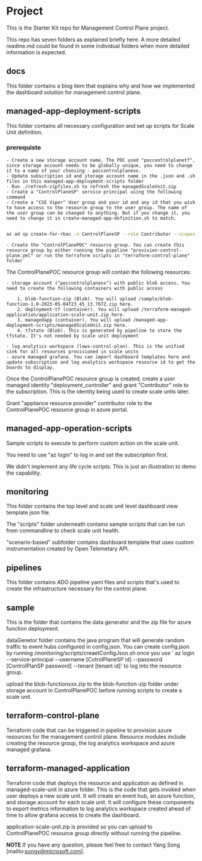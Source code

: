 # Project

This is the Starter Kit repo for Management Control Plane project.

This repo has seven folders as explained briefly here. A more detailed readme.md could be found in some individual folders when more detailed information is expected.

## docs

This folder contains a blog item that explains why and how we implemented the dashboard solution for management control plane. 
## managed-app-deployment-scripts

This folder contains all necessary configuration and set up scripts for Scale Unit definition. 

### prerequiste

    - Create a new storage account name. The POC used "poccontrolplanetf", since storage account needs to be globally unique, you need to change it to a name of your choosing - poccontrolplanexx. 
    - Update subscription id and storage account name in the .json and .sh files in this managed-app-deployment-scripts folder
    - Run ./refresh-zipfiles.sh to refresh the managedScaleUnit.zip
    - Create a "ControlPlaneSP' service principal using the following command
    - Create a "CSE Viper" User group and your id and any id that you wish to have access to the resource group to the user group. The name of the user group can be changed to anything. But if you change it, you need to change it in create-managed-app-definition.sh to match. 
  
```bash

az ad sp create-for-rbac -n ControlPlaneSP --role Contributor --scopes /subscriptions/${yourSubscriptionId}

```
    - Create the "ControlPlanePOC" resource group. You can create this resource group by either running the pipeline "provision-control-plane.yml" or run the terraform scripts in "terraform-control-plane" folder

   The ControlPlanePOC resource group will contain the following resources:

    - storage account ("poccontrolplanexx") with public blob access. You need to create the following containers with public access

        1. blob-function-zip (Blob). You will upload /sample/blob-function-1.0-2023-05-04T23_45_13.767Z.zip here. 
        2. deployment-tf (container). You will upload /terraform-managed-application/application-scale-unit.zip here.
        3. managedapp (container). You will upload /managed-app-deployment-scripts/managedScaleUnit.zip here. 
        4. tfstate (Blob). This is generated by pipeline to store the tfstate. It's not needed by scale unit deployment

    - log analytics workspace (laws-control-plan). This is the unified sink for all resources provisioned in scale units
    - azure managed grafana. You can import dashboard templates here and update subscription and log analytics workspace resource id to get the boards to display. 
  
   Once the ControlPlanePOC resource group is created, create a user managed identity "deployment_controller" and grant "Contributor" role to the subscription. This is the identity being used to create scale units later.

   Grant "appliance resource provider" contributor role to the ControlPlanePOC resource group in azure portal. 

## managed-app-operation-scripts

Sample scripts to execute to perform custom action on the scale unit.

You need to use "az login" to log in and set the subscription first.

We didn't implement any life cycle scripts. This is just an illustration to demo the capability.

## monitoring

This folder contains the top level and scale unit level dashboard view template json file.

The "scripts" folder underneath contains sample scripts that can be run from commandline to check scale unit health.

"scenario-based" subfolder contains dashboard template that uses custom instrumentation created by Open Telemetary API.

## pipelines

This folder contains ADO pipeline yaml files and scripts that's used to create the infrastructure necessary for the control plane.

## sample

This is the folder that contains the data generator and the zip file for azure function deployment. 

dataGenetor folder contains the java program that will generate random traffic to event hubs configured in config.json. You can create config.json by running /monitoring/scripts/creaetConfigJson.sh once you use ' az login --service-principal --username [CotrolPlaneSP id] --password  [ControlPlanSP password] --tenant [tenant id]' to log into the resource group.

upload the blob-functionxxx.zip to the blob-function-zip folder under storage account in ControlPlanePOC before running scripts to create a scale unit.
## terraform-control-plane

Terraform code that can be triggered in pipeline to provision azure resources for the management control plane. Resource modules include creating the resource group, the log analytics workspace and azure managed grafana.

## terraform-managed-application

Terraform code that deploys the resource and application as defined in managed-scale-unit in azure folder. This is the code that gets invoked when user deploys a new scale unit. It will create an event hub, an azure function, and storage account for each scale unit. It will configure these components to export metrics information to log analytics workspace created ahead of time to allow grafana access to create the dashboard.

application-scale-unit.zip is provided so you can upload to ControlPlanePOC resource group directly without running the pipeline.


__NOTE__ If you have any question, please feel free to contact Yang Song [mailto:songy@microsoft.com].